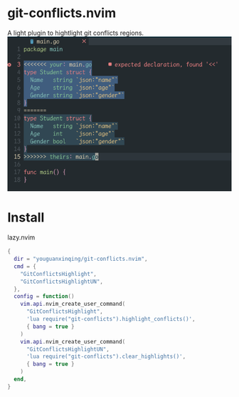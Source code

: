 # git-conflicts.nvim

A light plugin to hightlight git conflicts regions.
![demo](./img/Snipaste_2024-09-21_15-58-08.png)


# Install

lazy.nvim
```lua
{
  dir = "youguanxinqing/git-conflicts.nvim",
  cmd = {
    "GitConflictsHighlight",
    "GitConflictsHighlightUN",
  },
  config = function()
    vim.api.nvim_create_user_command(
      "GitConflictsHighlight",
      'lua require("git-conflicts").highlight_conflicts()',
      { bang = true }
    )
    vim.api.nvim_create_user_command(
      "GitConflictsHighlightUN",
      'lua require("git-conflicts").clear_highlights()',
      { bang = true }
    )
  end,
}
```
